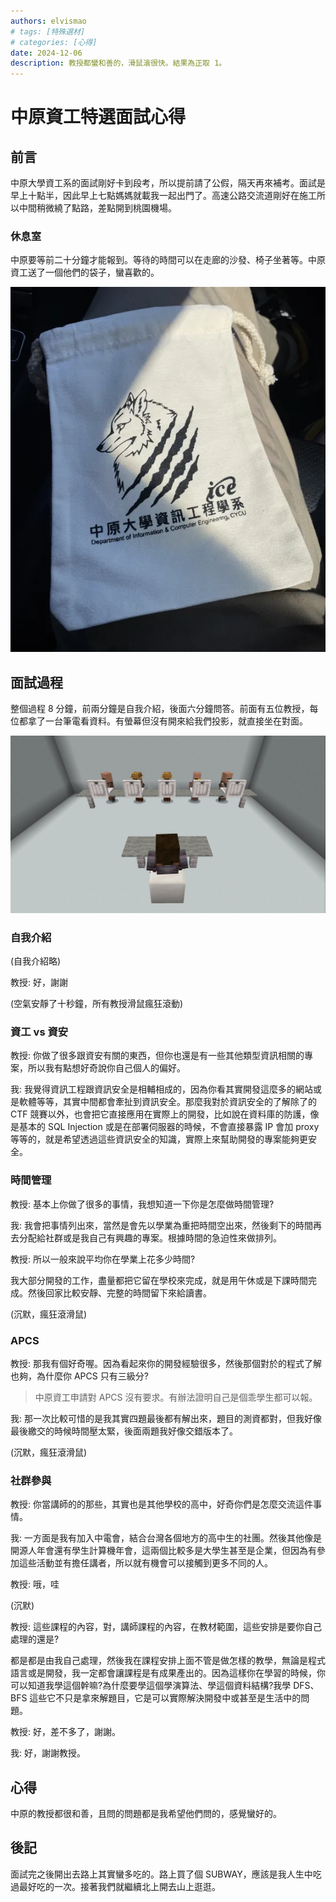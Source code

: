 ```yaml
---
authors: elvismao
# tags: [特殊選材]
# categories: [心得]
date: 2024-12-06
description: 教授都蠻和善的，滑鼠滾很快。結果為正取 1。
---
```


# 中原資工特選面試心得

## 前言

中原大學資工系的面試剛好卡到段考，所以提前請了公假，隔天再來補考。面試是早上十點半，因此早上七點媽媽就載我一起出門了。高速公路交流道剛好在施工所以中間稍微繞了點路，差點開到桃園機場。


### 休息室

中原要等前二十分鐘才能報到。等待的時間可以在走廊的沙發、椅子坐著等。中原資工送了一個他們的袋子，蠻喜歡的。

![中原資工系的袋子](wolf.webp)

## 面試過程

整個過程 8 分鐘，前兩分鐘是自我介紹，後面六分鐘問答。前面有五位教授，每位都拿了一台筆電看資料。有螢幕但沒有開來給我們投影，就直接坐在對面。

![中原面試座位示意圖](room.webp)

### 自我介紹

(自我介紹略)

教授: 好，謝謝

(空氣安靜了十秒鐘，所有教授滑鼠瘋狂滾動)


### 資工 vs 資安

教授: 你做了很多跟資安有關的東西，但你也還是有一些其他類型資訊相關的專案，所以我有點想好奇說你自己個人的偏好。


我: 我覺得資訊工程跟資訊安全是相輔相成的，因為你看其實開發這麼多的網站或是軟體等等，其實中間都會牽扯到資訊安全。那麼我對於資訊安全的了解除了的 CTF 競賽以外，也會把它直接應用在實際上的開發，比如說在資料庫的防護，像是基本的 SQL Injection 或是在部署伺服器的時候，不會直接暴露 IP 會加 proxy 等等的，就是希望透過這些資訊安全的知識，實際上來幫助開發的專案能夠更安全。

### 時間管理

教授: 基本上你做了很多的事情，我想知道一下你是怎麼做時間管理?

我: 我會把事情列出來，當然是會先以學業為重把時間空出來，然後剩下的時間再去分配給社群或是我自己有興趣的專案。根據時間的急迫性來做排列。

教授: 所以一般來說平均你在學業上花多少時間?

我大部分開發的工作，盡量都把它留在學校來完成，就是用午休或是下課時間完成。然後回家比較安靜、完整的時間留下來給讀書。

(沉默，瘋狂滾滑鼠)

### APCS

教授: 那我有個好奇喔。因為看起來你的開發經驗很多，然後那個對於的程式了解也夠，為什麼你 APCS 只有三級分?

> 中原資工申請對 APCS 沒有要求。有辦法證明自己是個乖學生都可以報。

我: 那一次比較可惜的是我其實四題最後都有解出來，題目的測資都對，但我好像最後繳交的時候時間壓太緊，後面兩題我好像交錯版本了。

(沉默，瘋狂滾滑鼠)

### 社群參與

教授: 你當講師的的那些，其實也是其他學校的高中，好奇你們是怎麼交流這件事情。

我: 一方面是我有加入中電會，結合台灣各個地方的高中生的社團。然後其他像是開源人年會還有學生計算機年會，這兩個比較多是大學生甚至是企業，但因為有參加這些活動並有擔任講者，所以就有機會可以接觸到更多不同的人。

教授: 哦，哇

(沉默)

教授: 這些課程的內容，對，講師課程的內容，在教材範圍，這些安排是要你自己處理的還是?

都是都是由我自己處理，然後我在課程安排上面不管是做怎樣的教學，無論是程式語言或是開發，我一定都會讓課程是有成果產出的。因為這樣你在學習的時候，你可以知道我學這個幹嘛?為什麼要學這個學演算法、學這個資料結構?我學 DFS、BFS 這些它不只是拿來解題目，它是可以實際解決開發中或甚至是生活中的問題。

教授: 好，差不多了，謝謝。

我: 好，謝謝教授。

## 心得

中原的教授都很和善，且問的問題都是我希望他們問的，感覺蠻好的。

## 後記

面試完之後開出去路上其實蠻多吃的。路上買了個 SUBWAY，應該是我人生中吃過最好吃的一次。接著我們就繼續北上開去山上逛逛。